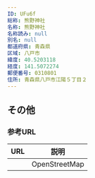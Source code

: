 ```yaml
---
ID: UFu6f
総称: 熊野神社
名称: 熊野神社
名称読み: null
別名: null
都道府県: 青森県
区域: 八戸市
緯度: 40.5203118
経度: 141.5072274
郵便番号: 0310801
住所: 青森県八戸市江陽５丁目２
---
```


## その他

### 参考URL

| URL | 説明          |
| --- | ------------- |
|     | OpenStreetMap |
